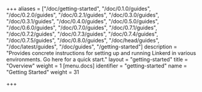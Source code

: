 +++
aliases = ["/doc/getting-started", "/doc/0.1.0/guides", "/doc/0.2.0/guides", "/doc/0.2.1/guides", "/doc/0.3.0/guides", "/doc/0.3.1/guides", "/doc/0.4.0/guides", "/doc/0.5.0/guides", "/doc/0.6.0/guides", "/doc/0.7.0/guides", "/doc/0.7.1/guides", "/doc/0.7.2/guides", "/doc/0.7.3/guides", "/doc/0.7.4/guides", "/doc/0.7.5/guides", "/doc/0.8.0/guides", "/doc/head/guides", "/doc/latest/guides", "/doc/guides", "/getting-started"]
description = "Provides concrete instructions for setting up and running Linkerd in various environments. Go here for a quick start."
layout = "getting-started"
title = "Overview"
weight = 1
[menu.docs]
identifier = "getting-started"
name = "Getting Started"
weight = 31

+++
